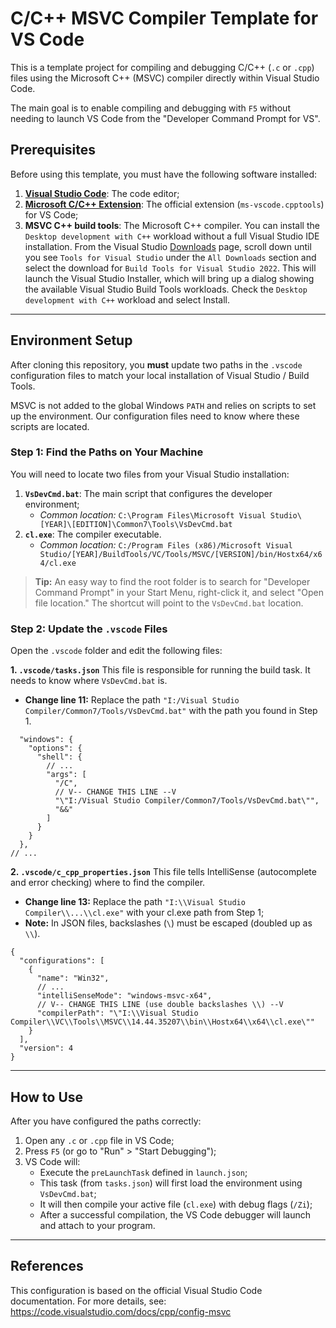 # C/C++ MSVC Compiler Template for VS Code
This is a template project for compiling and debugging C/C++ (`.c` or `.cpp`) files using the Microsoft C++ (MSVC) compiler directly within Visual Studio Code.

The main goal is to enable compiling and debugging with `F5` without needing to launch VS Code from the "Developer Command Prompt for VS".

## Prerequisites
Before using this template, you must have the following software installed:

1.  **[Visual Studio Code](https://code.visualstudio.com/download)**: The code editor;
2.  **[Microsoft C/C++ Extension](https://marketplace.visualstudio.com/items?itemName=ms-vscode.cpptools)**: The official extension (`ms-vscode.cpptools`) for VS Code;
3.  **MSVC C++ build tools**: The Microsoft C++ compiler. You can install the `Desktop development with C++` workload without a full Visual Studio IDE installation. From the Visual Studio [Downloads](https://visualstudio.microsoft.com/downloads/#remote-tools-for-visual-studio-2022) page, scroll down until you see `Tools for Visual Studio` under the `All Downloads` section and select the download for `Build Tools for Visual Studio 2022`. This will launch the Visual Studio Installer, which will bring up a dialog showing the available Visual Studio Build Tools workloads. Check the `Desktop development with C++` workload and select Install.

---
## Environment Setup
After cloning this repository, you **must** update two paths in the `.vscode` configuration files to match your local installation of Visual Studio / Build Tools.

MSVC is not added to the global Windows `PATH` and relies on scripts to set up the environment. Our configuration files need to know where these scripts are located.

### Step 1: Find the Paths on Your Machine
You will need to locate two files from your Visual Studio installation:

1.  **`VsDevCmd.bat`**: The main script that configures the developer environment;
    * *Common location:* `C:\Program Files\Microsoft Visual Studio\[YEAR]\[EDITION]\Common7\Tools\VsDevCmd.bat`
2.  **`cl.exe`**: The compiler executable.
    * *Common location:* `C:/Program Files (x86)/Microsoft Visual Studio/[YEAR]/BuildTools/VC/Tools/MSVC/[VERSION]/bin/Hostx64/x64/cl.exe`

> **Tip:** An easy way to find the root folder is to search for "Developer Command Prompt" in your Start Menu, right-click it, and select "Open file location." The shortcut will point to the `VsDevCmd.bat` location.

### Step 2: Update the `.vscode` Files
Open the `.vscode` folder and edit the following files:

**1. `.vscode/tasks.json`**
This file is responsible for running the build task. It needs to know where `VsDevCmd.bat` is.
* **Change line 11:** Replace the path `"I:/Visual Studio Compiler/Common7/Tools/VsDevCmd.bat"` with the path you found in Step 1.

```json[9-11]
  "windows": {
    "options": {
      "shell": {
        // ...
        "args": [
          "/C",
          // V-- CHANGE THIS LINE --V
          "\"I:/Visual Studio Compiler/Common7/Tools/VsDevCmd.bat\"",
          "&&"
        ]
      }
    }
  },
// ...
```

**2. `.vscode/c_cpp_properties.json`**
This file tells IntelliSense (autocomplete and error checking) where to find the compiler.
* **Change line 13:** Replace the path `"I:\\Visual Studio Compiler\\...\\cl.exe"` with your cl.exe path from Step 1;
* **Note:** In JSON files, backslashes (`\`) must be escaped (doubled up as `\\`).

```json[9-11]
{
  "configurations": [
    {
      "name": "Win32",
      // ...
      "intelliSenseMode": "windows-msvc-x64",
      // V-- CHANGE THIS LINE (use double backslashes \\) --V
      "compilerPath": "\"I:\\Visual Studio Compiler\\VC\\Tools\\MSVC\\14.44.35207\\bin\\Hostx64\\x64\\cl.exe\""
    }
  ],
  "version": 4
}
```

---
## How to Use
After you have configured the paths correctly:

1. Open any `.c` or `.cpp` file in VS Code;
2. Press `F5` (or go to "Run" > "Start Debugging");
3. VS Code will:
    * Execute the `preLaunchTask` defined in `launch.json`;
    * This task (from `tasks.json`) will first load the environment using `VsDevCmd.bat`;
    * It will then compile your active file (`cl.exe`) with debug flags (`/Zi`);
    * After a successful compilation, the VS Code debugger will launch and attach to your program.

---
## References
This configuration is based on the official Visual Studio Code documentation. For more details, see:
https://code.visualstudio.com/docs/cpp/config-msvc
